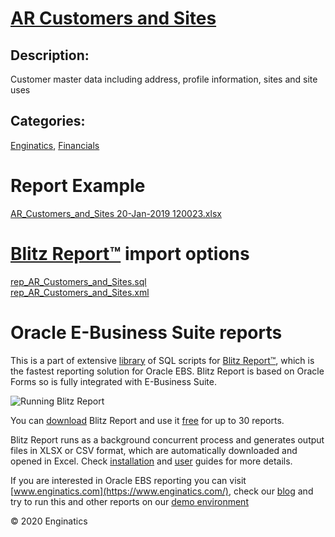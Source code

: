 # [AR Customers and Sites](https://www.enginatics.com/reports/ar-customers-and-sites/)
## Description: 
Customer master data including address, profile information, sites and site uses
## Categories: 
[Enginatics](https://www.enginatics.com/library/?pg=1&category[]=Enginatics), [Financials](https://www.enginatics.com/library/?pg=1&category[]=Financials)
# Report Example
[AR_Customers_and_Sites 20-Jan-2019 120023.xlsx](https://www.enginatics.com/example/ar-customers-and-sites/)
# [Blitz Report™](https://www.enginatics.com/blitz-report/) import options
[rep_AR_Customers_and_Sites.sql](https://www.enginatics.com/export/ar-customers-and-sites/)\
[rep_AR_Customers_and_Sites.xml](https://www.enginatics.com/xml/ar-customers-and-sites/)
# Oracle E-Business Suite reports

This is a part of extensive [library](https://www.enginatics.com/library/) of SQL scripts for [Blitz Report™](https://www.enginatics.com/blitz-report/), which is the fastest reporting solution for Oracle EBS. Blitz Report is based on Oracle Forms so is fully integrated with E-Business Suite. 

![Running Blitz Report](https://www.enginatics.com/wp-content/uploads/2018/01/Running-blitz-report.png) 

You can [download](https://www.enginatics.com/download/) Blitz Report and use it [free](https://www.enginatics.com/pricing/) for up to 30 reports. 

Blitz Report runs as a background concurrent process and generates output files in XLSX or CSV format, which are automatically downloaded and opened in Excel. Check [installation](https://www.enginatics.com/installation-guide/) and [user](https://www.enginatics.com/user-guide/) guides for more details.

If you are interested in Oracle EBS reporting you can visit [www.enginatics.com](https://www.enginatics.com/), check our [blog](https://www.enginatics.com/blog/) and try to run this and other reports on our [demo environment](http://demo.enginatics.com/)

© 2020 Enginatics